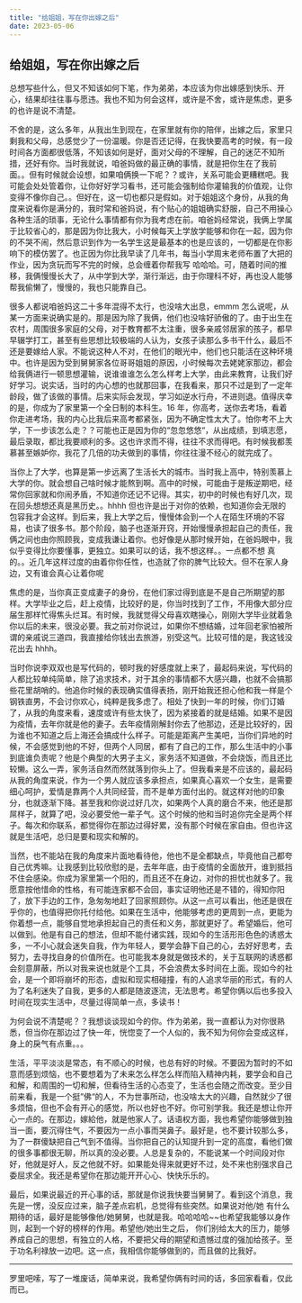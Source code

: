 ```yaml
---
title: "给姐姐，写在你出嫁之后"
date: 2023-05-06
---
```


## 给姐姐，写在你出嫁之后

总想写些什么，但又不知该如何下笔，作为弟弟，本应该为你出嫁感到快乐、开心，结果却往往事与愿违。我也不知为何会这样，或许是不舍，或许是焦虑，更多的也许是说不清楚。

不舍的是，这么多年，从我出生到现在，在家里就有你的陪伴，出嫁之后，家里只剩我和父母，总感觉少了一份温暖。你是否还记得，在我快要高考的时候，有一段时间各方面都很低落，不知该如何是好，面对父母的不理解，自己的迷茫不知所措，还好有你。当时我就说，咱爸妈做的最正确的事情，就是把你生在了我前面。。但有时候就会设想，如果咱俩换一下呢？？或许，关系可能会更糟糕吧。我可能会处处管着你，让你好好学习看书，还可能会强制给你灌输我的价值观，让你变得不像你自己。。但好在，这一切也都只是假如。对于姐姐这个身份，从我的角度来说看你是满分的，我时常和爸妈说，有个贴心的姐姐确实舒服，自己不用操心各种生活的琐事，无论什么事情都有你为我考虑在前。咱爸妈经常说，我俩上学属于比较省心的，那是因为你比我大，小时候每天上学放学能够和你在一起，因为你的不哭不闹，然后意识到作为一名学生这是最基本的也是应该的，一切都是在你影响下的模仿罢了。也正因为你比我早读了几年书，每当小学周末老师布置了大把的作业，因为贪玩而写不完的时候，总会缠着你帮我写 哈哈哈。可，随着时间的推移，我俩慢慢长大了，从中学到大学，渐行渐远，由于你理科不好，再也没人能够帮我偷懒了，慢慢的，我也只能靠自己。

很多人都说咱爸妈这二十多年混得不太行，也没啥大出息，emmm 怎么说呢，从某一方面来说确实是的。那是因为除了我俩，他们也没啥好骄傲的了。由于出生在农村，周围很多家庭的父母，对于教育都不太注重，很多亲戚邻居家的孩子，都早早辍学打工，甚至有些思想比较极端的人认为，女孩子读那么多书干什么，最后不还是要嫁给人家。不能说这种人不对，在他们的眼光中，他们也只能活在这种环境中。也许是因为受到舅舅家各位哥哥姐姐的原因，小时候每次去姥姥家那边，都会给我俩进行一顿思想灌输，说谁谁谁怎么怎么样考上大学，由此来教育，让我们好好学习。说实话，当时的内心想的也就那回事，在我看来，那只不过是到了一定年龄段，做了该做的事情。后来实际会发现，学习如逆水行舟，不进则退。值得庆幸的是，你成为了家里第一个全日制的本科生。16 年，你高考，送你去考场，看着你走进考场，我的内心比我后来高考都紧张，因为不确定性太大了。怕你考不上大学，下一步该怎么走？？可能也正是因为你的“忽忽悠悠“，从出成绩，到填志愿，最后录取，都比我要顺利的多。这也许求而不得，往往不求而得吧。有时候我都羡慕甚至嫉妒你，我花了几倍的功夫做到的事情，你往往漫不经心的就完成了。

当你上了大学，也算是第一步远离了生活长大的城市。当时我上高中，特别羡慕上大学的你。就会想自己啥时候才能熬到啊。高中的时候，可能由于是叛逆期吧，经常你回家就和你闹矛盾，不知道你还记不记得。其实，初中的时候也有好几次，现在回头想想还真是黑历史。。hhhh 但也许是出于对你的依赖，也知道你会无限的包容我才会这样。到后来，我上大学之后，慢慢体会到一个人在陌生环境的不容易，也读了很多书。那个阶段，脑子也逐渐开窍，开始慢慢承担起自己的责任，我俩之间也由你照顾我，变成我谦让着你。也好像是从那时候开始，在爸妈眼中，我似乎变得比你要懂事，更独立。如果可以的话，我不想这样。。一点都不想 真的。。近几年这样过度的由着你你任性，也造就了你的脾气比较大。但不在家人身边，又有谁会真心让着你呢

焦虑的是，当你真正变成妻子的身份，在他们家过得到底是不是自己所期望的那样。大学毕业之后，赶上疫情，比较好的是，你当时找到了工作，不用像大部分应届生那样忙得焦头烂耳。有时候，我就觉得父母喜欢瞎操心，刚刚大学毕业就着急你以后的未来，很没必要。我之前对你说过，如果你不想结婚，过年回老家怕被所谓的亲戚说三道四，我直接给你钱出去旅游，别受这气。比较可惜的是，我这钱没花出去 hhhh。

当时你说李双双也是写代码的，顿时我的好感度就上来了，最起码来说，写代码的人都比较单纯简单，除了追求技术，对于其余的事情都不大感兴趣，也就不会搞那些花里胡哨的。他追你时候的表现确实值得表扬，刚开始我还担心他和我一样是个钢铁直男，不会讨你欢心，纯粹是我多虑了。相处了快到一年的时候，你们订婚了，从我的角度来看，速度或许有些太快了，因为紧接着的就是结婚。如果不是因为疫情，去年你就是他的妻子。去年疫情刚解封你去了他那边，还是比较好的，因为谁也不知道之后上海还会搞成什么样子。可能是距离产生美吧，当你们异地的时候，不会感觉到他的不好，但两个人同居，都有了自己的工作，那么生活中的小事到底谁负责呢？他是个典型的大男子主义，家务活不知道做，不会烧饭，而且还比较懒。这么一弄，家务活自然而然就落到你头上了。但我看来是不应该的，最起码从我的角度来说，作为一个男人就应该多承担点，如果真心喜欢一个女生，是需要细心呵护，爱情是靠两个人共同经营，而不是单方面付出的。就这样对他的印象分，也就逐渐下降。甚至我和你说过好几次，如果两个人真的磨合不来，他还是那屌样子，就算了吧，没必要受他一辈子气。这个时候的他和当时追你完全是两个样子。每次和你联系，都觉得你在那边过得好累，没有那个时候在家自由。但也许这就是生活吧，总归是要和现实和解的。

当然，也不能站在我的角度来片面地看待他，他也不是全都缺点，毕竟他自己都夸自己优秀嘛。让我感到比较欣慰的是，去年年底，由于疫情的全面放开，谁到抵挡不住会感染。你成为家里第一个阳的，而且还不在身边，对你的担忧也就多了。我愿意按他惜命的性格，有可能连家都不会回，事实证明他还是不错的，得知你阳了，放下手边的工作，急匆匆地赶了回家照顾你。从这一点可以看出，他还是很在乎你的，也值得把你托付给他。如果在生活中，他能够考虑的更周到一点，更能为你着想一点，能够自觉地承担起自己的责任和义务，那就更好了。希望婚后，他可以做到。他是有自己的想法，但却不能付诸实践，现如今的生活形形色色的诱惑太多，一不小心就会迷失自我，作为年轻人，要学会静下自己的心，去好好思考，去努力，去寻找自身的价值所在。也可能我本身就是做技术的，关于互联网的诱惑都会刻意屏蔽，所以对我来说也就是个工具，不会浪费太多时间在上面。现如今的社会，是一个即将崩坏的形态，虚拟和现实相碰撞，有的人追求华丽的形式，有的人为了名利迷失了自我，更多的人都是随波逐流，无法思考。希望你俩以后也多投入时间在现实生活中，尽量过得简单一点，多读书！

为何会说不清楚呢？？我想谈谈现如今的你。作为弟弟，我一直都认为对你很熟悉，但当你在那边过了快一年，恍惚变了一个人似的，我不知为何你会变成这样，身上的戾气有点重。。。

生活，平平淡淡是常态，有不顺心的时候，也总有好的时候。不要因为暂时的不如意而感到烦恼，也不要想着为了未来怎么样怎么样而陷入精神内耗，要学会和自己和解，和周围的一切和解，但看待生活的心态变了，生活也会随之而改变。至少目前来看，我是一个挺”佛“的人，不为世事所动，也没啥太大的兴趣，自然就少了很多烦恼，但也不会有开心的感觉，所以也好也不好。你可别学我。我还是想让你开心一点的。在那边，嫁給他，就是他家人了。话语权方面，我也希望你能够做到独当一面，要沉得住气，不要因为一点小事而哭鼻子。最好是，也不要计较那么多，为了一群傻缺把自己气到不值得。当你把自己的认知提升到一定的高度，看他们做的很多事都很无聊，所以真的没必要。人总是复杂的，不能说某一个时间段对你好，他就是好人，反之他就不好。如果能处得来就更好不过，处不来也别强求自己委屈求全。我还是希望你在那边能开开心心、快快乐乐的。

最后，如果说最近的开心事的话，那就是你说我快要当舅舅了。看到这个消息，我先是一愣，没反应过来，脑子差点宕机，总觉得有些突然。如果说对他/她 有什么期待的话，最好是能够像他/她舅舅，也就是我。哈哈哈哈~~也希望我能够以身作则，起到一个好的榜样的作用。希望他/她出生之后， 你们别给太大的压力，能够养成自己的思想，有独立的人格，不要把父母的期望和遗憾过度的强加给孩子。至于功名利禄放一边吧。这一点，我相信你能够做到的，而且做的比我好。

---

罗里吧嗦，写了一堆废话，简单来说，我希望你俩有时间的话，多回家看看，仅此而已。